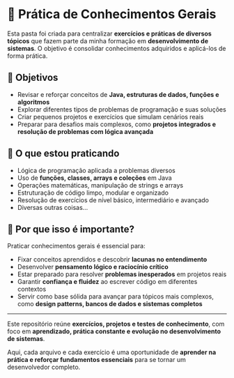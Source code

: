 # 🧩 Prática de Conhecimentos Gerais

Esta pasta foi criada para centralizar **exercícios e práticas de diversos tópicos** que fazem parte da minha formação em **desenvolvimento de sistemas**. O objetivo é consolidar conhecimentos adquiridos e aplicá-los de forma prática.

## 🎯 Objetivos

* Revisar e reforçar conceitos de **Java, estruturas de dados, funções e algoritmos**
* Explorar diferentes tipos de problemas de programação e suas soluções
* Criar pequenos projetos e exercícios que simulam cenários reais
* Preparar para desafios mais complexos, como **projetos integrados e resolução de problemas com lógica avançada**

## 🧪 O que estou praticando

* Lógica de programação aplicada a problemas diversos
* Uso de **funções, classes, arrays e coleções** em Java
* Operações matemáticas, manipulação de strings e arrays
* Estruturação de código limpo, modular e organizado
* Resolução de exercícios de nível básico, intermediário e avançado
* Diversas outras coisas...

## 📌 Por que isso é importante?

Praticar conhecimentos gerais é essencial para:

* Fixar conceitos aprendidos e descobrir **lacunas no entendimento**
* Desenvolver **pensamento lógico e raciocínio crítico**
* Estar preparado para resolver **problemas inesperados** em projetos reais
* Garantir **confiança e fluidez** ao escrever código em diferentes contextos
* Servir como base sólida para avançar para tópicos mais complexos, como **design patterns, bancos de dados e sistemas completos**

---

Este repositório reúne **exercícios, projetos e testes de conhecimento**, com foco em **aprendizado, prática constante e evolução no desenvolvimento de sistemas**.

Aqui, cada arquivo e cada exercício é uma oportunidade de **aprender na prática e reforçar fundamentos essenciais** para se tornar um desenvolvedor completo.
